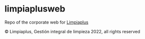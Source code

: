 # limpiaplusweb
Repo of the corporate web for [Limpiaplus](https://limpiaplus.com)


© Limpiaplus, Gestión integral de limpieza 2022, all rights reserved
